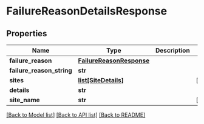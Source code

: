 # FailureReasonDetailsResponse

## Properties
Name | Type | Description | Notes
------------ | ------------- | ------------- | -------------
**failure_reason** | [**FailureReasonResponse**](FailureReasonResponse.md) |  | 
**failure_reason_string** | **str** |  | 
**sites** | [**list[SiteDetails]**](SiteDetails.md) |  | [optional] 
**details** | **str** |  | 
**site_name** | **str** |  | [optional] 

[[Back to Model list]](../README.md#documentation-for-models) [[Back to API list]](../README.md#documentation-for-api-endpoints) [[Back to README]](../README.md)

